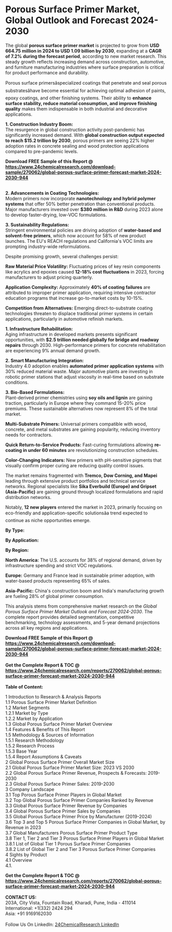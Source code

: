 <h1>Porous Surface Primer Market, Global Outlook and Forecast 2024-2030</h1><p>The global <strong>porous surface primer market</strong> is projected to grow from <strong>USD 664.75 million in 2024 to USD 1.09 billion by 2030</strong>, expanding at a <strong>CAGR of 7.2% during the forecast period</strong>, according to new market research. This steady growth reflects increasing demand across construction, automotive, and furniture manufacturing industries where surface preparation is critical for product performance and durability.</p><p>Porous surface primersâspecialized coatings that penetrate and seal porous substratesâhave become essential for achieving optimal adhesion of paints, epoxy coatings, and other finishing systems. Their ability to <strong>enhance surface stability, reduce material consumption, and improve finishing quality</strong> makes them indispensable in both industrial and decorative applications.</p><p><strong>1. Construction Industry Boom:</strong><br>
The resurgence in global construction activity post-pandemic has significantly increased demand. With <strong>global construction output expected to reach $15.2 trillion by 2030</strong>, porous primers are seeing 22% higher adoption rates in concrete sealing and wood protection applications compared to pre-pandemic levels.</p><div><b>Download FREE Sample of this Report @ 
            <a href="https://www.24chemicalresearch.com/download-sample/270062/global-porous-surface-primer-forecast-market-2024-2030-944">
            https://www.24chemicalresearch.com/download-sample/270062/global-porous-surface-primer-forecast-market-2024-2030-944</a></b></div><br><p><strong>2. Advancements in Coating Technologies:</strong><br>
Modern primers now incorporate <strong>nanotechnology and hybrid polymer systems</strong> that offer 50% better penetration than conventional products. Major manufacturers invested over <strong>$380 million in R&amp;D</strong> during 2023 alone to develop faster-drying, low-VOC formulations.</p><p><strong>3. Sustainability Regulations:</strong><br>
Stringent environmental policies are driving adoption of <strong>water-based and solvent-free primers</strong>, which now account for 58% of new product launches. The EU's REACH regulations and California's VOC limits are prompting industry-wide reformulations.</p><p>Despite promising growth, several challenges persist:</p><p><strong>Raw Material Price Volatility:</strong> Fluctuating prices of key resin components like acrylics and epoxies caused <strong>12-18% cost fluctuations</strong> in 2023, forcing manufacturers to adjust pricing quarterly.</p><p><strong>Application Complexity:</strong> Approximately <strong>40% of coating failures</strong> are attributed to improper primer application, requiring intensive contractor education programs that increase go-to-market costs by 10-15%.</p><p><strong>Competition from Alternatives:</strong> Emerging direct-to-substrate coating technologies threaten to displace traditional primer systems in certain applications, particularly in automotive refinish markets.</p><p><strong>1. Infrastructure Rehabilitation:</strong><br>
Aging infrastructure in developed markets presents significant opportunities, with <strong>$2.5 trillion needed globally for bridge and roadway repairs</strong> through 2030. High-performance primers for concrete rehabilitation are experiencing 9% annual demand growth.</p><p><strong>2. Smart Manufacturing Integration:</strong><br>
Industry 4.0 adoption enables <strong>automated primer application systems</strong> with 30% reduced material waste. Major automotive plants are investing in robotic primer stations that adjust viscosity in real-time based on substrate conditions.</p><p><strong>3. Bio-Based Formulations:</strong><br>
Plant-derived primer chemistries using <strong>soy oils and lignin</strong> are gaining traction, particularly in Europe where they command 15-20% price premiums. These sustainable alternatives now represent 8% of the total market.</p><p><strong>Multi-Substrate Primers:</strong> Universal primers compatible with wood, concrete, and metal substrates are gaining popularity, reducing inventory needs for contractors.</p><p><strong>Quick Return-to-Service Products:</strong> Fast-curing formulations allowing <strong>re-coating in under 60 minutes</strong> are revolutionizing construction schedules.</p><p><strong>Color-Changing Indicators:</strong> New primers with pH-sensitive pigments that visually confirm proper curing are reducing quality control issues.</p><p>The market remains fragmented with <strong>Tremco, Dow Corning, and Mapei</strong> leading through extensive product portfolios and technical service networks. Regional specialists like <strong>Sika Everbuild (Europe) and Gripset (Asia-Pacific)</strong> are gaining ground through localized formulations and rapid distribution networks.</p><p>Notably, <strong>12 new players</strong> entered the market in 2023, primarily focusing on eco-friendly and application-specific solutionsâa trend expected to continue as niche opportunities emerge.</p><p><strong>By Type:</strong></p><p><strong>By Application:</strong></p><p><strong>By Region:</strong></p><p><strong>North America:</strong> The U.S. accounts for 38% of regional demand, driven by infrastructure spending and strict VOC regulations.</p><p><strong>Europe:</strong> Germany and France lead in sustainable primer adoption, with water-based products representing 65% of sales.</p><p><strong>Asia-Pacific:</strong> China's construction boom and India's manufacturing growth are fueling 28% of global primer consumption.</p><p>This analysis stems from comprehensive market research on the <em>Global Porous Surface Primer Market Outlook and Forecast 2024-2030</em>. The complete report provides detailed segmentation, competitive benchmarking, technology assessments, and 5-year demand projections across all key regions and applications.</p><div><b>Download FREE Sample of this Report @ 
            <a href="https://www.24chemicalresearch.com/download-sample/270062/global-porous-surface-primer-forecast-market-2024-2030-944">
            https://www.24chemicalresearch.com/download-sample/270062/global-porous-surface-primer-forecast-market-2024-2030-944</a></b></div><br><div><b>Get the Complete Report & TOC @ 
            <a href="https://www.24chemicalresearch.com/reports/270062/global-porous-surface-primer-forecast-market-2024-2030-944">
            https://www.24chemicalresearch.com/reports/270062/global-porous-surface-primer-forecast-market-2024-2030-944</a></b></div><br>
            <b>Table of Content:</b><p>1 Introduction to Research & Analysis Reports<br />
    1.1 Porous Surface Primer Market Definition<br />
    1.2 Market Segments<br />
        1.2.1 Market by Type<br />
        1.2.2 Market by Application<br />
    1.3 Global Porous Surface Primer Market Overview<br />
    1.4 Features & Benefits of This Report<br />
    1.5 Methodology & Sources of Information<br />
        1.5.1 Research Methodology<br />
        1.5.2 Research Process<br />
        1.5.3 Base Year<br />
        1.5.4 Report Assumptions & Caveats<br />
2 Global Porous Surface Primer Overall Market Size<br />
    2.1 Global Porous Surface Primer Market Size: 2023 VS 2030<br />
    2.2 Global Porous Surface Primer Revenue, Prospects & Forecasts: 2019-2030<br />
    2.3 Global Porous Surface Primer Sales: 2019-2030<br />
3 Company Landscape<br />
    3.1 Top Porous Surface Primer Players in Global Market<br />
    3.2 Top Global Porous Surface Primer Companies Ranked by Revenue<br />
    3.3 Global Porous Surface Primer Revenue by Companies<br />
    3.4 Global Porous Surface Primer Sales by Companies<br />
    3.5 Global Porous Surface Primer Price by Manufacturer (2019-2024)<br />
    3.6 Top 3 and Top 5 Porous Surface Primer Companies in Global Market, by Revenue in 2023<br />
    3.7 Global Manufacturers Porous Surface Primer Product Type<br />
    3.8 Tier 1, Tier 2 and Tier 3 Porous Surface Primer Players in Global Market<br />
        3.8.1 List of Global Tier 1 Porous Surface Primer Companies<br />
        3.8.2 List of Global Tier 2 and Tier 3 Porous Surface Primer Companies<br />
4 Sights by Product<br />
    4.1 Overview<br />
        4.1.</p><div><b>Get the Complete Report & TOC @ 
            <a href="https://www.24chemicalresearch.com/reports/270062/global-porous-surface-primer-forecast-market-2024-2030-944">
            https://www.24chemicalresearch.com/reports/270062/global-porous-surface-primer-forecast-market-2024-2030-944</a></b></div><br><b>CONTACT US:</b><br>
            203A, City Vista, Fountain Road, Kharadi, Pune, India - 411014<br>
            International: +1(332) 2424 294<br>
            Asia: +91 9169162030 <br><br>
            Follow Us On LinkedIn: <a href="https://www.linkedin.com/company/24chemicalresearch/">24ChemicalResearch LinkedIn</a>